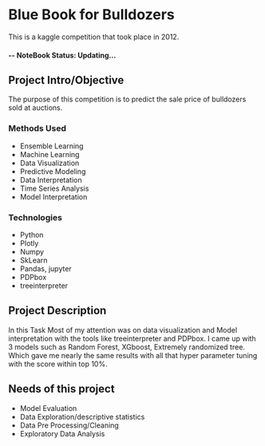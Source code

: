 # Blue Book for Bulldozers
This is a kaggle competition that took place in 2012.

#### -- NoteBook Status: Updating...

## Project Intro/Objective
The purpose of this competition is to predict the sale price of bulldozers sold at auctions.


### Methods Used
* Ensemble Learning
* Machine Learning
* Data Visualization
* Predictive Modeling
* Data Interpretation
* Time Series Analysis
* Model Interpretation

### Technologies
* Python 
* Plotly
* Numpy
* SkLearn
* Pandas, jupyter
* PDPbox
* treeinterpreter 

## Project Description
In this Task Most of my attention was on data visualization and Model interpretation with the tools like treeinterpreter and PDPbox.
I came up with 3 models such as Random Forest, XGboost, Extremely randomized tree.
Which gave me nearly the same results with all that hyper parameter tuning with the score within top 10%.

## Needs of this project

- Model Evaluation
- Data Exploration/descriptive statistics
- Data Pre Processing/Cleaning
- Exploratory Data Analysis

